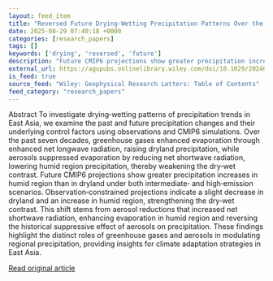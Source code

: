 ```yaml
---
layout: feed_item
title: "Reversed Future Drying‐Wetting Precipitation Patterns Over the Northwestern and Southeastern East Asia Driven by Reduced Aerosol Emissions"
date: 2025-08-29 07:40:18 +0000
categories: [research_papers]
tags: []
keywords: ['drying', 'reversed', 'future']
description: "Future CMIP6 projections show greater precipitation increases in humid region than in dryland under both intermediate‐ and high‐emission scenarios"
external_url: https://agupubs.onlinelibrary.wiley.com/doi/10.1029/2024GL114527?af=R
is_feed: true
source_feed: "Wiley: Geophysical Research Letters: Table of Contents"
feed_category: "research_papers"
---
```


Abstract To investigate drying‐wetting patterns of precipitation trends in East Asia, we examine the past and future precipitation changes and their underlying control factors using observations and CMIP6 simulations. Over the past seven decades, greenhouse gases enhanced evaporation through enhanced net longwave radiation, raising dryland precipitation, while aerosols suppressed evaporation by reducing net shortwave radiation, lowering humid region precipitation, thereby weakening the dry‐wet contrast. Future CMIP6 projections show greater precipitation increases in humid region than in dryland under both intermediate‐ and high‐emission scenarios. Observation‐constrained projections indicate a slight decrease in dryland and an increase in humid region, strengthening the dry‐wet contrast. This shift stems from aerosol reductions that increased net shortwave radiation, enhancing evaporation in humid region and reversing the historical suppressive effect of aerosols on precipitation. These findings highlight the distinct roles of greenhouse gases and aerosols in modulating regional precipitation, providing insights for climate adaptation strategies in East Asia.

[Read original article](https://agupubs.onlinelibrary.wiley.com/doi/10.1029/2024GL114527?af=R)
